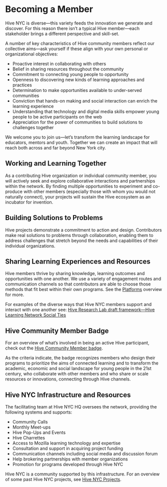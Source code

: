 # Becoming a Member

Hive NYC is diverse—this variety feeds the innovation we generate and discover. For this reason there isn’t a typical Hive member—each stakeholder brings a different perspective and skill-set.

A number of key characteristics of Hive community members reflect our collective aims—ask yourself if these align with your own personal or organizational objectives:
* Proactive interest in collaborating with others
* Belief in sharing resources throughout the community
* Commitment to connecting young people to opportunity
* Openness to discovering new kinds of learning approaches and practices
* Determination to make opportunities available to under-served communities
* Conviction that hands-on making and social interaction can enrich the learning experience
* Understanding that technology and digital media skills empower young people to be active participants on the web
* Appreciation for the power of communities to build solutions to challenges together

We welcome you to join us—let’s transform the learning landscape for educators, mentors and youth. Together we can create an impact that will reach both across and far beyond New York city.

## Working and Learning Together

As a contributing Hive organization or individual community member, you will actively seek and explore collaborative interactions and partnerships within the network. By finding multiple opportunities to experiment and co-produce with other members (especially those with whom you would not naturally connect), your projects will sustain the Hive ecosystem as an incubator for invention.

## Building Solutions to Problems

Hive projects demonstrate a commitment to action and design. Contributors make real solutions to problems through collaboration, enabling them to address challenges that stretch beyond the needs and capabilities of their individual organizations.

## Sharing Learning Experiences and Resources
Hive members thrive by sharing knowledge, learning outcomes and opportunities with one another. We use a variety of engagement routes and communication channels so that contributors are able to choose those methods that fit best within their own programs. See the [Platforms](../hive_nyc_platforms/README.md) overview for more.

For examples of the diverse ways that Hive NYC members support and interact with one another see: [Hive Research Lab draft framework—Hive Learning Network Social Ties](https://drive.google.com/file/d/0B_VM3QApL9XfSm12dnJZN1dFRWM/view)

## Hive Community Member Badge

For an overview of what’s involved in being an active Hive participant, check out the [Hive Community Member badge](https://webmaker.org/en-US/badges/hive-community-member).

As the criteria indicate, the badge recognizes members who design their programs to prioritize the aims of connected learning and to transform the academic, economic and social landscape for young people in the 21st century, who collaborate with other members and who share or scale resources or innovations, connecting through Hive channels.

## Hive NYC Infrastructure and Resources

The facilitating team at Hive NYC HQ oversees the network, providing the following systems and supports:
* Community Calls
* Monthly Meet-ups
* Hive Pop-Ups and Events
* Hive Charrettes
* Access to Mozilla learning technology and expertise
* Consultation and support in acquiring project funding
* Communication channels including social media and discussion forum
* Help brokering partnerships with member organizations
* Promotion for programs developed through Hive NYC

Hive NYC is a community supported by this infrastructure.
For an overview of some past Hive NYC projects, see [Hive NYC Projects](../hive_nyc_projects/README.md).
